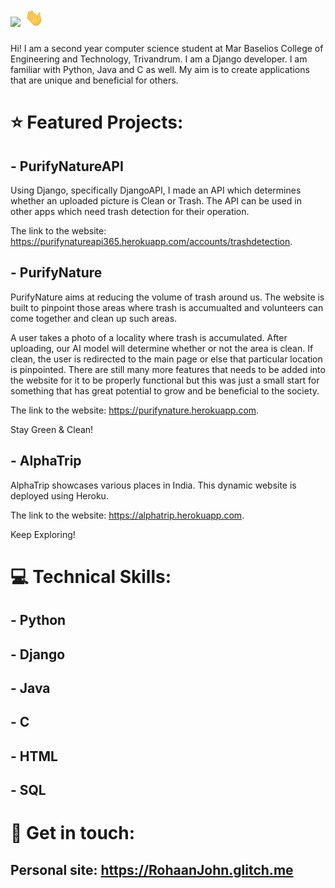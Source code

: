 # <img src="https://img.icons8.com/doodle/100/000000/hello--v1.png"/> <img src="https://raw.githubusercontent.com/ABSphreak/ABSphreak/master/gifs/Hi.gif" width="30px">




Hi! I am a second year computer science student at Mar Baselios College of Engineering and Technology, Trivandrum. I am a Django developer. I am familiar with Python, Java and C as well. My aim is to create applications that are unique and beneficial for others.

# ⭐ Featured Projects:

## - PurifyNatureAPI
Using Django, specifically DjangoAPI, I made an API which determines whether an uploaded picture is Clean or Trash. The API can be used in other apps which need trash detection for their operation. 

The link to the website: https://purifynatureapi365.herokuapp.com/accounts/trashdetection.

## - PurifyNature 
PurifyNature aims at reducing the volume of trash around us. The website is built to pinpoint those areas where trash is accumualted and volunteers can come together and clean up such areas. 

A user takes a photo of a locality where trash is accumulated. After uploading, our AI model will determine whether or not the area is clean. If clean, the user is redirected to the main page or else that particular location is pinpointed. There are still many more features that needs to be added into the website for it to be properly functional but this was just a small start for something that has great potential to grow and be beneficial to the society. 

The link to the website: https://purifynature.herokuapp.com.

Stay Green & Clean!
## - AlphaTrip 
AlphaTrip showcases various places in India. This dynamic website is deployed using Heroku. 

The link to the website: https://alphatrip.herokuapp.com. 

Keep Exploring!

# 💻 Technical Skills:
## - Python
## - Django
## - Java
## - C
## - HTML
## - SQL


# 👋 Get in touch:


## Personal site: https://RohaanJohn.glitch.me





